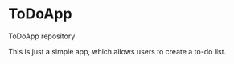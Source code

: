 # ToDoApp
ToDoApp repository 

This is just a simple app, which allows users to create a to-do list.

